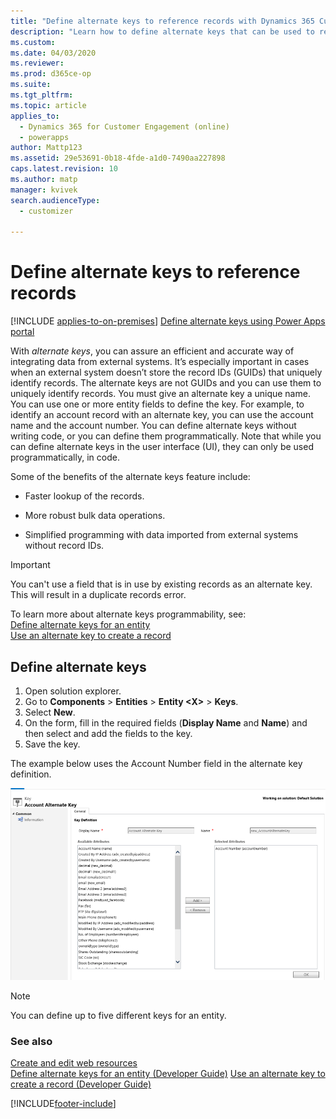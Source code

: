 ```yaml
---
title: "Define alternate keys to reference records with Dynamics 365 Customer Engagement (on-premises) | MicrosoftDocs"
description: "Learn how to define alternate keys that can be used to reference records"
ms.custom: 
ms.date: 04/03/2020
ms.reviewer: 
ms.prod: d365ce-op
ms.suite: 
ms.tgt_pltfrm: 
ms.topic: article
applies_to: 
  - Dynamics 365 for Customer Engagement (online)
  - powerapps
author: Mattp123
ms.assetid: 29e53691-0b18-4fde-a1d0-7490aa227898
caps.latest.revision: 10
ms.author: matp
manager: kvivek
search.audienceType: 
  - customizer

---
```

# Define alternate keys to reference records

[!INCLUDE [applies-to-on-premises](../includes/applies-to-on-premises.md)] [Define alternate keys using Power Apps portal](/powerapps/maker/common-data-service/define-alternate-keys-portal)

With *alternate keys*, you can assure an efficient and accurate way of integrating data from external systems. It’s especially important in cases when an external system doesn’t store the record IDs (GUIDs) that uniquely identify records. The alternate keys are not GUIDs and you can use them to uniquely identify records. You must give an alternate key a unique name. You can use one or more entity fields to define the key. For example, to identify an account record with an alternate key, you can use the account name and the account number. You can define alternate keys without writing code, or you can define them programmatically. Note that while you can define alternate keys in the user interface (UI), they can only be used programmatically, in code.  
  
 Some of the benefits of the alternate keys feature include:  
  
-   Faster lookup of the records.  
  
-   More robust bulk data operations.  
  
-   Simplified programming with data imported from external systems without record IDs.  

> [!IMPORTANT]
>  You can't use a field that is in use by existing records as an alternate key. This will result in a duplicate records error.
  
To learn more about alternate keys programmability, see:   
[Define alternate keys for an entity](../developer/define-alternate-keys-entity.md)  
[Use an alternate key to create a record](../developer/use-alternate-key-create-record.md) 
  
## Define alternate keys  
1. Open solution explorer. 
2. Go to **Components** > **Entities** > **Entity \<X>** > **Keys**. 
3. Select **New**. 
4. On the form, fill in the required fields (**Display Name** and **Name**) and then select and add the fields to the key. 
5. Save the key. 

The example below uses the Account Number field in the alternate key definition.  
  
 ![Define alternate key for the account entity.](../customize/media/cust-alternatekeys-accountkey.PNG "Define alternate key for the account entity")  
  
> [!NOTE]
>  You can define up to five different keys for an entity.  
  
### See also  

 [Create and edit web resources](../customize/create-edit-web-resources.md)   
 [Define alternate keys for an entity (Developer Guide)](../developer/define-alternate-keys-entity.md)
 [Use an alternate key to create a record (Developer Guide)](../developer/use-alternate-key-create-record.md)


[!INCLUDE[footer-include](../../../includes/footer-banner.md)]